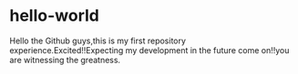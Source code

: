 # hello-world
Hello the Github guys,this is my first repository experience.Excited!!Expecting my development in the future
come on!!you are witnessing the greatness. 
